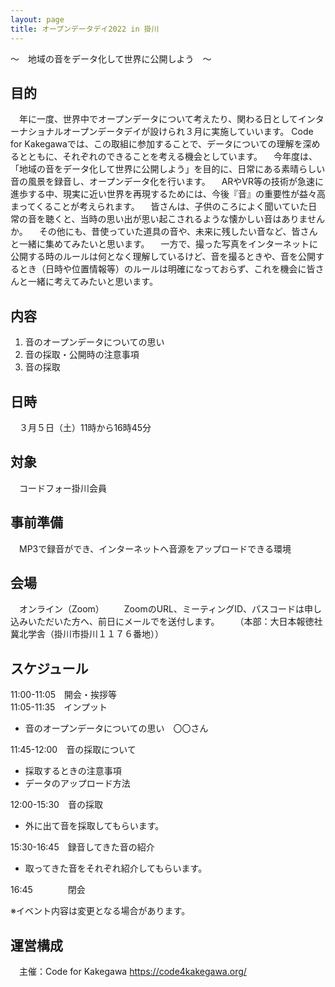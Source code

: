 ```yaml
---
layout: page
title: オープンデータデイ2022 in 掛川
---
```



～　地域の音をデータ化して世界に公開しよう　～

## 目的
　年に一度、世界中でオープンデータについて考えたり、関わる日としてインターナショナルオープンデータデイが設けられ３月に実施していいます。
Code for Kakegawaでは、この取組に参加することで、データについての理解を深めるとともに、それぞれのできることを考える機会としています。
　今年度は、「地域の音をデータ化して世界に公開しよう」を目的に、日常にある素晴らしい音の風景を録音し、オープンデータ化を行います。
　ARやVR等の技術が急速に進歩する中、現実に近い世界を再現するためには、今後『音』の重要性が益々高まってくることが考えられます。
　皆さんは、子供のころによく聞いていた日常の音を聴くと、当時の思い出が思い起こされるような懐かしい音はありませんか。
　その他にも、昔使っていた道具の音や、未来に残したい音など、皆さんと一緒に集めてみたいと思います。
　一方で、撮った写真をインターネットに公開する時のルールは何となく理解しているけど、音を撮るときや、音を公開するとき（日時や位置情報等）のルールは明確になっておらず、これを機会に皆さんと一緒に考えてみたいと思います。

## 内容
1. 音のオープンデータについての思い
2. 音の採取・公開時の注意事項
3. 音の採取

## 日時
　３月５日（土）11時から16時45分

## 対象
　コードフォー掛川会員

## 事前準備
　MP3で録音ができ、インターネットへ音源をアップロードできる環境

## 会場
　オンライン（Zoom）
　　ZoomのURL、ミーティングID、パスコードは申し込みいただいた方へ、前日にメールでを送付します。
　　（本部：大日本報徳社 冀北学舎（掛川市掛川１１７６番地））

## スケジュール
11:00-11:05　開会・挨拶等  
11:05-11:35　インプット  
- 音のオープンデータについての思い　〇〇さん 

11:45-12:00　音の採取について  

- 採取するときの注意事項
- データのアップロード方法

12:00-15:30　音の採取  
- 外に出て音を採取してもらいます。

15:30-16:45　録音してきた音の紹介

- 取ってきた音をそれぞれ紹介してもらいます。

16:45　　　　閉会

※イベント内容は変更となる場合があります。

## 運営構成
　主催：Code for Kakegawa
https://code4kakegawa.org/

